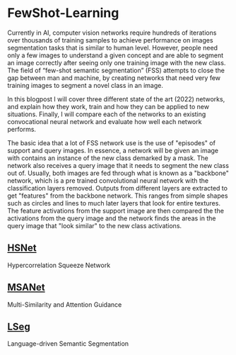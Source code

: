 # FewShot-Learning

Currently in AI, computer vision networks require hundreds of iterations over thousands of training samples to achieve performance on images segmentation tasks that is similar to human level. However, people need only a few images to understand a given concept and are able to segment an image correctly after seeing only one training image with the new class. The field of “few-shot semantic segmentation” (FSS) attempts to close the gap between man and machine, by creating networks that need very few training images to segment a novel class in an image. 

In this blogpost I will cover three different state of the art (2022) networks, and explain how they work, train and how they can be applied to new situations. Finally, I will compare each of the networks to an existing convocational neural network and evaluate how well each network performs.

The basic idea that a lot of FSS network use is the use of "episodes" of support and query images. In essence, a network will be given an image with contains an instance of the new class demarked by a mask. The network also receives a query image that it needs to segment the new class out of. Usually, both images are fed through what is known as a "backbone" network, which is a pre trained convolutional neural network with the classification layers removed. Outputs from different layers are extracted to get "features" from the backbone network. This ranges from simple shapes such as circles and lines to much later layers that look for entire textures. The feature activations from the support image are then compared the the activations from the query image and the network finds the areas in the query image that "look similar" to the new class activations.

## [HSNet](docs\Pages\HSNet.html)
Hypercorrelation Squeeze Network

## [MSANet](docs\Pages\MSANet.html)
Multi-Similarity and Attention Guidance

## [LSeg](docs\Pages\LSeg.html)
Language-driven Semantic Segmentation